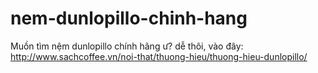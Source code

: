 nem-dunlopillo-chinh-hang
=========================

Muồn tìm nệm dunlopillo chính hãng ư? dễ thôi, vào đây:  http://www.sachcoffee.vn/noi-that/thuong-hieu/thuong-hieu-dunlopillo/
